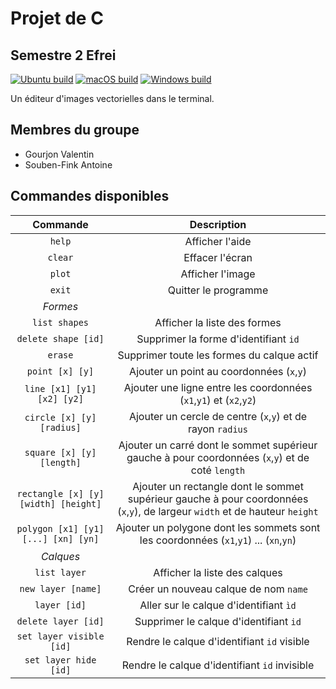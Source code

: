 # Projet de C
## Semestre 2 Efrei

[![Ubuntu build](https://github.com/DocSystem/ProjetTI202/actions/workflows/cmake-ubuntu.yml/badge.svg)](https://github.com/DocSystem/ProjetTI202/actions/workflows/cmake-ubuntu.yml)
[![macOS build](https://github.com/DocSystem/ProjetTI202/actions/workflows/cmake-macos.yml/badge.svg)](https://github.com/DocSystem/ProjetTI202/actions/workflows/cmake-macos.yml)
[![Windows build](https://github.com/DocSystem/ProjetTI202/actions/workflows/cmake-windows.yml/badge.svg)](https://github.com/DocSystem/ProjetTI202/actions/workflows/cmake-windows.yml)

Un éditeur d'images vectorielles dans le terminal.

## Membres du groupe
 - Gourjon Valentin
 - Souben-Fink Antoine

## Commandes disponibles 


|               Commande               |                                                         Description                                                          |
|:------------------------------------:|:----------------------------------------------------------------------------------------------------------------------------:|
|                `help`                |                                                       Afficher l'aide                                                        |
|               `clear`                |                                                       Effacer l'écran                                                        |
|                `plot`                |                                                       Afficher l'image                                                       |
|                `exit`                |                                                     Quitter le programme                                                     |
|               *Formes*               |                                                                                                                              |
|            `list shapes`             |                                                 Afficher la liste des formes                                                 |
|         `delete shape [id]`          |                                            Supprimer la forme d'identifiant `id`                                             |
|               `erase`                |                                          Supprimer toute les formes du calque actif                                          |
|           `point [x] [y]`            |                                          Ajouter un point au coordonnées (`x`,`y`)                                           |
|      `line [x1] [y1] [x2] [y2]`      |                              Ajouter une ligne entre les coordonnées (`x1`,`y1`) et (`x2`,`y2`)                              |
|      `circle [x] [y] [radius]`       |                                  Ajouter un cercle de centre (`x`,`y`) et de rayon `radius`                                  |
|      `square [x] [y] [length]`       |              Ajouter un carré dont le sommet supérieur gauche à pour coordonnées (`x`,`y`) et de coté  `length`              |
| `rectangle [x] [y] [width] [height]` | Ajouter un rectangle dont le sommet supérieur gauche à pour coordonnées (`x`,`y`), de largeur `width` et de hauteur `height` |
| `polygon [x1] [y1] [...] [xn] [yn]`  |                    Ajouter un polygone dont les sommets sont les coordonnées (`x1`,`y1`) ... (`xn`,`yn`)                     |
|              *Calques*               |                                                                                                                              |
|             `list layer`             |                                                Afficher la liste des calques                                                 |
|          `new layer [name]`          |                                            Créer un nouveau calque de nom `name`                                             |
|             `layer [id]`             |                                            Aller sur le calque d'identifiant `ìd`                                            |
|         `delete layer [id]`          |                                            Supprimer le calque d'identifiant `id`                                            |
|       `set layer visible [id]`       |                                         Rendre le calque d'identifiant `id` visible                                          |
|        `set layer hide [id]`         |                                        Rendre le calque d'identifiant `id` invisible                                         |


